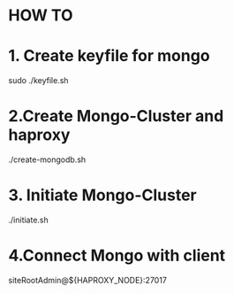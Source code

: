 # HOW TO

# 1. Create keyfile for mongo

sudo ./keyfile.sh

# 2.Create Mongo-Cluster and haproxy

./create-mongodb.sh

# 3. Initiate Mongo-Cluster

./initiate.sh

# 4.Connect Mongo with client

siteRootAdmin@${HAPROXY_NODE}:27017

